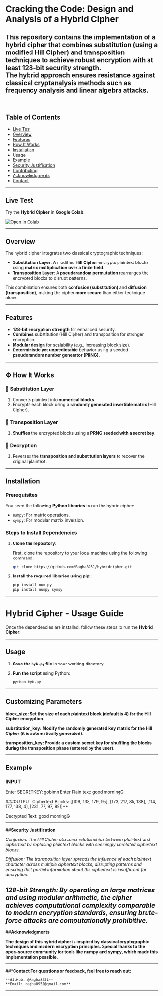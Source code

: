 # Cracking the Code: Design and Analysis of a Hybrid Cipher  

This repository contains the implementation of a **hybrid cipher** that combines **substitution** (using a modified **Hill Cipher**) and **transposition techniques** to achieve **robust encryption** with at least **128-bit security strength**.  
The hybrid approach ensures resistance against classical cryptanalysis methods such as **frequency analysis** and **linear algebra attacks**. 
---
<br>

## **Table of Contents**  
- [Live Test](#live-test)  
- [Overview](#overview)  
- [Features](#features)  
- [How It Works](#how-it-works)  
- [Installation](#installation)  
- [Usage](#usage)  
- [Example](#example)  
- [Security Justification](#security-justification)  
- [Contributing](#contributing)  
- [Acknowledgments](#acknowledgments)  
- [Contact](#contact)  

---

## **Live Test**  

Try the **Hybrid Cipher** in **Google Colab**:  

[![Open In Colab](https://colab.research.google.com/assets/colab-badge.svg)](https://colab.research.google.com/drive/1LzGcHLn47gnmc_h-4ccZFbAARYSOuH2E?usp=sharing)  

---

## **Overview**  

The hybrid cipher integrates two classical cryptographic techniques:

- **Substitution Layer**: A modified **Hill Cipher** encrypts plaintext blocks using **matrix multiplication over a finite field**.  
- **Transposition Layer**: A **pseudorandom permutation** rearranges the encrypted blocks to disrupt patterns.  

This combination ensures both **confusion (substitution)** and **diffusion (transposition)**, making the cipher **more secure** than either technique alone.  

---

## **Features**  

- **128-bit encryption strength** for enhanced security.  
- **Combines** substitution (Hill Cipher) and transposition for stronger encryption.  
- **Modular design** for scalability (e.g., increasing block size).  
- **Deterministic yet unpredictable** behavior using a seeded **pseudorandom number generator (PRNG)**.  

---

## **⚙️ How It Works**  

### 🔹 **Substitution Layer**  
1. Converts plaintext into **numerical blocks**.  
2. Encrypts each block using a **randomly generated invertible matrix** (Hill Cipher).  

### 🔹 **Transposition Layer**  
1. **Shuffles** the encrypted blocks using a **PRNG seeded with a secret key**.  

### 🔹 **Decryption**  
1. Reverses the **transposition and substitution layers** to recover the original plaintext.  

---

## **Installation**  

### **Prerequisites**  
You need the following **Python libraries** to run the hybrid cipher:

- `numpy`: For matrix operations.  
- `sympy`: For modular matrix inversion.  

### **Steps to Install Dependencies**  
1. **Clone the repository**:

   First, clone the repository to your local machine using the following command:

   ```sh
   git clone https://github.com/Ragha8951/hybridcipher.git
2. **Install the required libraries using pip:**:
   ```sh
   pip install num py
   pip install numpy sympy

---
# Hybrid Cipher - Usage Guide

Once the dependencies are installed, follow these steps to run the **Hybrid Cipher**:

---

## **Usage**

1. **Save the `hyb.py` file** in your working directory.

2. **Run the script** using Python:

   ```sh
   python hyb.py
---
## **Customizing Parameters**
**block_size: Set the size of each plaintext block (default is 4) for the Hill Cipher encryption.**<br>

**substitution_key: Modify the randomly generated key matrix for the Hill Cipher (it is automatically generated).**<br>

**transposition_key: Provide a custom secret key for shuffling the blocks during the transposition phase (entered by the user).**<br>

---
## **Example**
### INPUT
   Enter SECRETKEY: gobimn
   Enter Plain text: good morningG

###OUTPUT
   Ciphertext Blocks: [[109, 138, 179, 95], [173, 217, 85, 138], [114, 177, 138, 4], [231, 77, 97, 89]]**

   Decrypted Text: good morningG

---

##**Security Justification**

  *Confusion: The Hill Cipher obscures relationships between plaintext and ciphertext by replacing plaintext blocks with seemingly unrelated ciphertext blocks.*
  
  *Diffusion: The transposition layer spreads the influence of each plaintext character across multiple ciphertext blocks, disrupting patterns and ensuring that partial information about the ciphertext is 
    insufficient for decryption.*
    
*128-bit Strength: By operating on large matrices and using modular arithmetic, the cipher achieves computational complexity comparable to modern encryption standards, ensuring brute-force attacks are computationally prohibitive.*
---

##**Acknowledgments**

**The design of this hybrid cipher is inspired by classical cryptographic techniques and modern encryption principles. Special thanks to the open-source community for tools like numpy and sympy, which made this implementation possible.**

---
##***Contact**
 **For questions or feedback, feel free to reach out:**

    **GitHub: @Ragha8951**
    **Email: ragha8951@gmail.com**
---





